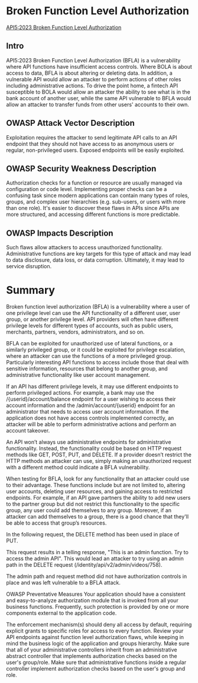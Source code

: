 # Broken Function Level Authorization
[API5:2023 Broken Function Level Authorization](https://university.apisec.ai/products/owasp-api-security-top-10-and-beyond/categories/2152492169)
## Intro
API5:2023 Broken Function Level Authorization (BFLA) is a vulnerability where API functions have insufficient access controls. Where BOLA is about access to data, BFLA is about altering or deleting data. In addition, a vulnerable API would allow an attacker to perform actions of other roles including administrative actions.
To drive the point home, a fintech API susceptible to BOLA would allow an attacker the ability to see what is in the bank account of another user, while the same API vulnerable to BFLA would allow an attacker to transfer funds from other users' accounts to their own.

## OWASP Attack Vector Description
Exploitation requires the attacker to send legitimate API calls to an API endpoint that they should not have access to as anonymous users or regular, non-privileged users. Exposed endpoints will be easily exploited.

## OWASP Security Weakness Description
Authorization checks for a function or resource are usually managed via configuration or code level. Implementing proper checks can be a confusing task since modern applications can contain many types of roles, groups, and complex user hierarchies (e.g. sub-users, or users with more than one role). It's easier to discover these flaws in APIs since APIs are more structured, and accessing different functions is more predictable.

## OWASP Impacts Description
Such flaws allow attackers to access unauthorized functionality. Administrative functions are key targets for this type of attack and may lead to data disclosure, data loss, or data corruption. Ultimately, it may lead to service disruption.

# Summary
Broken function level authorization (BFLA) is a vulnerability where a user of one privilege level can use the API functionality of a different user, user group, or another privilege level. API providers will often have different privilege levels for different types of accounts, such as public users, merchants, partners, vendors, administrators, and so on.

BFLA can be exploited for unauthorized use of lateral functions, or a similarly privileged group, or it could be exploited for privilege escalation, where an attacker can use the functions of a more privileged group. Particularly interesting API functions to access include those that deal with sensitive information, resources that belong to another group, and administrative functionality like user account management.

If an API has different privilege levels, it may use different endpoints to perform privileged actions. For example, a bank may use the /{userid}/account/balance endpoint for a user wishing to access their account information and the /admin/account/{userid} endpoint for an administrator that needs to access user account information. If the application does not have access controls implemented correctly, an attacker will be able to perform administrative actions and perform an account takeover.

An API won’t always use administrative endpoints for administrative functionality. Instead, the functionality could be based on HTTP request methods like GET, POST, PUT, and DELETE. If a provider doesn’t restrict the HTTP methods an attacker can use, simply making an unauthorized request with a different method could indicate a BFLA vulnerability.

When testing for BFLA, look for any functionality that an attacker could use to their advantage. These functions include but are not limited to, altering user accounts, deleting user resources, and gaining access to restricted endpoints. For example, if an API gave partners the ability to add new users to the partner group but did not restrict this functionality to the specific group, any user could add themselves to any group. Moreover, if an attacker can add themselves to a group, there is a good chance that they'll be able to access that group’s resources.

 In the following request, the DELETE method has been used in place of PUT. 



This request results in a telling response, "This is an admin function. Try to access the admin API". This would lead an attacker to try using an admin path in the DELETE request (/identity/api/v2/admin/videos/758).

 

 The admin path and request method did not have authorization controls in place and was left vulnerable to a BFLA attack.

 

 
OWASP Preventative Measures
Your application should have a consistent and easy-to-analyze authorization module that is invoked from all your business functions. Frequently, such protection is provided by one or more components external to the application code.

The enforcement mechanism(s) should deny all access by default, requiring explicit grants to specific roles for access to every function.
Review your API endpoints against function level authorization flaws, while keeping in mind the business logic of the application and groups hierarchy.
Make sure that all of your administrative controllers inherit from an administrative abstract controller that implements authorization checks based on the user's group/role.
Make sure that administrative functions inside a regular controller implement authorization checks based on the user's group and role.